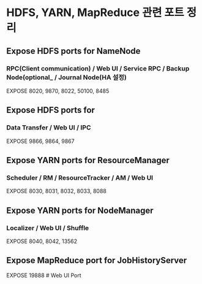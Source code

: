 






# HDFS, YARN, MapReduce 관련 포트 정리
##  Expose HDFS ports for NameNode
### RPC(Client communication) / Web UI / Service RPC / Backup Node(optional_ / Journal Node(HA 설정)
EXPOSE 8020, 9870, 8022, 50100, 8485
## Expose HDFS ports for
### Data Transfer / Web UI / IPC
EXPOSE 9866, 9864, 9867
## Expose YARN ports for ResourceManager
### Scheduler / RM / ResourceTracker / AM / Web UI
EXPOSE 8030, 8031, 8032, 8033, 8088
## Expose YARN ports for NodeManager
### Localizer / Web UI / Shuffle
EXPOSE 8040, 8042, 13562
## Expose MapReduce port for JobHistoryServer
EXPOSE 19888  # Web UI Port